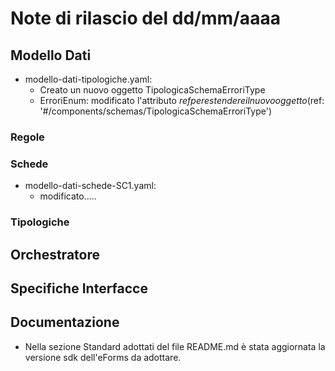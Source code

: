 # Note di rilascio del dd/mm/aaaa

## Modello Dati

* modello-dati-tipologiche.yaml:
  * Creato un nuovo oggetto TipologicaSchemaErroriType
  * ErroriEnum: modificato l'attributo $ref per estendere il nuovo oggetto ($ref: '#/components/schemas/TipologicaSchemaErroriType')
    
### Regole

### Schede

* modello-dati-schede-SC1.yaml:
  * modificato.....
 
### Tipologiche

## Orchestratore

## Specifiche Interfacce

## Documentazione

* Nella sezione Standard adottati del file README.md è stata aggiornata la versione sdk dell'eForms da adottare.

